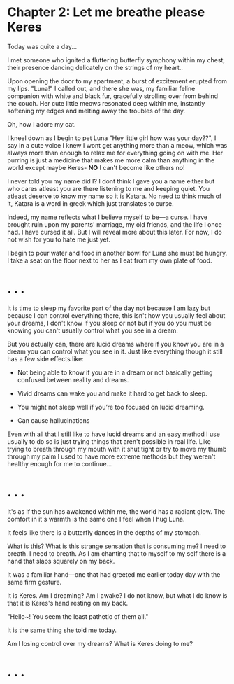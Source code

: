 # Chapter 2: Let me breathe please Keres

Today was quite a day...

I met someone who ignited a fluttering butterfly symphony within my chest,
their presence dancing delicately on the strings of my heart..

Upon opening the door to my apartment, a burst of excitement erupted from my lips.
"Luna!" I called out, and there she was,
my familiar feline companion with white and black fur,
gracefully strolling over from behind the couch.
Her cute little meows resonated deep within me,
instantly softening my edges and melting away the troubles of the day.

Oh, how I adore my cat.

I kneel down as I begin to pet Luna "Hey little girl how was your day??",
I say in a cute voice I knew I wont get anything more than a meow,
which was always more than enough to relax me for everything going on with me.
Her purring is just a medicine that makes me more calm than anything in the world except maybe Keres- **NO** I can't become like others no!

I never told you my name did I?
I dont think I gave you a name either but who cares atleast you are there listening to me and keeping quiet.
You atleast deserve to know my name so it is Katara.
No need to think much of it,
Katara is a word in greek which just translates to curse.

Indeed, my name reflects what I believe myself to be—a curse.
I have brought ruin upon my parents' marriage, my old friends, and the life I once had.
I have cursed it all. 
But I will reveal more about this later.
For now, I do not wish for you to hate me just yet.

I begin to pour water and food in another bowl for Luna she must be hungry.
I take a seat on the floor next to her as I eat from my own plate of food.

#                                                  .              .               .

It is time to sleep my favorite part of the day not because I am lazy but because I can control everything there,
this isn't how you usually feel about your dreams,
I don't know if you sleep or not but if you do you must be knowing you can't usually control what you see in a dream.

But you actually can, there are lucid dreams where if you know you are in a dream you can control what you see in it.
Just like everything though it still has a few side effects like:

* Not being able to know if you are in a dream or not basically getting confused between reality and dreams.


* Vivid dreams can wake you and make it hard to get back to sleep.


*  You might not sleep well if you’re too focused on lucid dreaming.


* Can cause hallucinations


Even with all that I still like to have lucid dreams and an easy method I use usually to do so is just trying things that aren't possible in real life.
Like trying to breath through my mouth with it shut tight or try to move my thumb through my palm I used to have more extreme methods but they weren't healthy enough for me to continue...

#                                                  .              .               .

It's as if the sun has awakened within me, the world has a radiant glow. The comfort in it's warmth is the same one I feel when I hug Luna.

It feels like there is a butterfly dances in the depths of my stomach.

What is this? What is this strange sensation that is consuming me?
I need to breath.
I need to breath. 
As I am chanting that to myself to my self there is a hand that slaps squarely on my back.

It was a familiar hand—one that had greeted me earlier today day with the same firm gesture.

It is Keres. Am I dreaming? Am I awake?
I do not know, but what I do know is that it is Keres's hand resting on my back.

"Hello~! You seem the least pathetic of them all."

It is the same thing she told me today.

Am I losing control over my dreams? What is Keres doing to me?



#                                                  .              .               .

